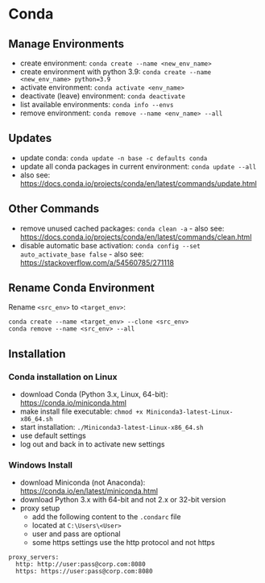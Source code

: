 # Conda

## Manage Environments
- create environment: `conda create --name <new_env_name>`
- create environment with python 3.9: `conda create --name <new_env_name> python=3.9`
- activate environment: `conda activate <env_name>`
- deactivate (leave) environment: `conda deactivate`
- list available environments: `conda info --envs`
- remove environment: `conda remove --name <env_name> --all`

## Updates
- update conda: `conda update -n base -c defaults conda`
- update all conda packages in current environment: `conda update --all`
- also see: <https://docs.conda.io/projects/conda/en/latest/commands/update.html>

## Other Commands
- remove unused cached packages: `conda clean -a` - also see: <https://docs.conda.io/projects/conda/en/latest/commands/clean.html>
- disable automatic base activation: `conda config --set auto_activate_base false` - also see: <https://stackoverflow.com/a/54560785/271118>

## Rename Conda Environment
Rename `<src_env>` to `<target_env>`:
```text
conda create --name <target_env> --clone <src_env>
conda remove --name <src_env> --all
```

## Installation

### Conda installation on Linux
- download Conda (Python 3.x, Linux, 64-bit): <https://conda.io/miniconda.html>
- make install file executable: `chmod +x Miniconda3-latest-Linux-x86_64.sh`
- start installation: `./Miniconda3-latest-Linux-x86_64.sh`
- use default settings
- log out and back in to activate new settings

### Windows Install
- download Miniconda (not Anaconda): <https://conda.io/en/latest/miniconda.html>
- download Python 3.x with 64-bit and not 2.x or 32-bit version
- proxy setup
  - add the following content to the `.condarc` file
  - located at `C:\Users\<User>`
  - user and pass are optional
  - some https settings use the http protocol and not https
```text
proxy_servers:
  http: http://user:pass@corp.com:8080
  https: https://user:pass@corp.com:8080
```
